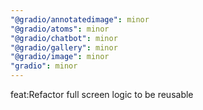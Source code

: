 ```yaml
---
"@gradio/annotatedimage": minor
"@gradio/atoms": minor
"@gradio/chatbot": minor
"@gradio/gallery": minor
"@gradio/image": minor
"gradio": minor
---
```


feat:Refactor full screen logic to be reusable
